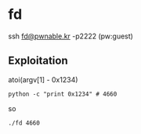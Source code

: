 # fd 



ssh fd@pwnable.kr -p2222 (pw:guest)


## Exploitation

atoi(argv[1] - 0x1234)

```
python -c "print 0x1234" # 4660

```

so 

```
./fd 4660
```
